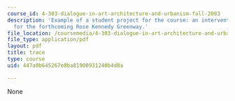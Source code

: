 ```yaml
---
course_id: 4-303-dialogue-in-art-architecture-and-urbanism-fall-2003
description: 'Example of a student project for the course: an intervention proposed
  for the forthcoming Rose Kennedy Greenway.'
file_location: /coursemedia/4-303-dialogue-in-art-architecture-and-urbanism-fall-2003/447a0b645267e8ba81900931240b4d8a_timcarrie.pdf
file_type: application/pdf
layout: pdf
title: trace
type: course
uid: 447a0b645267e8ba81900931240b4d8a

---
```

None